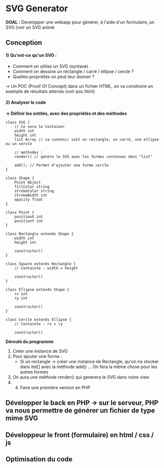 # SVG Generator

**GOAL :** Développer une webapp pour générer, à l'aide d'un formulaire, un SVG (voir un SVG animé

## Conception 

#### 1) Qu'est-ce qu'un SVG : 
- Comment on utilise un SVG (syntaxe) .
- Comment on dessine un rectangle / carré / ellipse / cercle ?
- Quelles propriétés on peut leur donner ?

-> Un POC (Proof Of Concept) dans un fichier HTML, on va construire un exemple de résultats attendu (voir poc.html)

#### 2) Analyser le code 

**-> Définir les entités, avec des propriétés et des méthodes**

```
class SVG {
    // Ce sera le Container
    width int
    height int
    list Array // va contenir soit un rectangle, un carré, une ellipse ou un cercle

    // methodes : 
    render() // génère le SVG avec les formes contenues dans "list"

    add(); // Permet d'ajouter une forme cercle
}
```

```
class Shape {
    Point Object
    fillColor string
    strokeColor string
    strokeWidth int
    opacity float
}
```

```
class Point {
    positionX int
    positionY int
}
```

```
class Rectangle extends Shape {
    width int
    height int

    constructor()
}
```

```
class Square extends Rectangle {
    // Containte : width = height

    constructor()  
}
```


```
class Ellipse extends Shape {
    rx int
    ry int

    constructor()
}
```

```
class Cercle extends Ellipse {
    // Containte : rx = ry  

    constructor() 
```

**Déroulé du programme**

1) Créer une instance de SVG
2) Pour ajouter une forme : 
    - Si un rectangle -> créer une instance de Rectangle, qu'on ira stocker dans list[] avec la méthode add()
    ... On fera la même chose pour les autres formes
3) On aura une méthode render() qui generera le SVG dans notre view
4) 4) Faire une première version en PHP

## Développer le back en PHP -> sur le serveur, PHP va nous permettre de générer un fichier de type mime SVG

## Développeur le front (formulaire) en html / css / js

## Optimisation du code 


